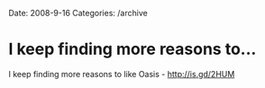 Date: 2008-9-16
Categories: /archive

# I keep finding more reasons to...

I keep finding more reasons to like Oasis - http://is.gd/2HUM
